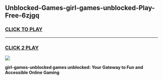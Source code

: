
## Unblocked-Games-girl-games-unblocked-Play-Free-6zjgq
<h3>
<a href="https://premium76.site?title=girl-games-unblocked&ref=10A">CLICK TO PLAY</a></h3>
<hr>

<h3>
<a href="https://premium76.site?title=girl-games-unblocked&ref=10A">CLICK 2 PLAY</a>
  
</h3>

<a href="https://premium76.site?title=girl-games-unblocked&ref=10A"><img src="https://clearcache.store/games.png"></a>


**girl-games-unblocked games unblocked: Your Gateway to Fun and Accessible Online Gaming**
